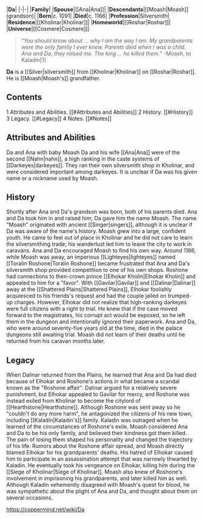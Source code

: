 |**Da**|
|-|-|
|**Family**|
|**Spouse**|[[Ana\|Ana]]|
|**Descendants**|[[Moash\|Moash]] (grandson)|
|**Born**|c. 1091|
|**Died**|c. 1166|
|**Profession**|Silversmith|
|**Residence**|[[Kholinar\|Kholinar]]|
|**Homeworld**|[[Roshar\|Roshar]]|
|**Universe**|[[Cosmere\|Cosmere]]|

>“*You should know about ... why I am the way I am. My grandparents were the only family I ever knew. Parents died when I was a child. Ana and Da, they raised me. The king ... he killed them.*”
\-Moash, to Kaladin[1]


**Da** is a [[Silver\|silversmith]] from [[Kholinar\|Kholinar]] on [[Roshar\|Roshar]]. He is [[Moash\|Moash's]] grandfather.

## Contents

1 Attributes and Abilities. [[#Attributes and Abilities]] 
2 History. [[#History]] 
3 Legacy. [[#Legacy]] 
4 Notes. [[#Notes]] 


## Attributes and Abilities
  Da and Ana with baby Moash
Da and his wife [[Ana\|Ana]] were of the second [[Nahn\|nahn]], a high ranking in the caste systems of [[Darkeyes\|darkeyes]]. They ran their own silversmith shop in Kholinar, and were considered important among darkeyes. It is unclear if Da was his given name or a nickname used by Moash.

## History
Shortly after Ana and Da's grandson was born, both of his parents died. Ana and Da took him in and raised him; Da gave him the name Moash. The name "Moash" originated with ancient [[Singer\|singers]], although it is unclear if Da was aware of the name's history. Moash grew into a large, confident youth. He came to feel out of place in Kholinar and he did not care to learn the silversmithing trade; his wanderlust led him to leave the city to work in caravans. Ana and Da encouraged Moash to find his own way.
Around 1166, while Moash was away, an imperious [[Lighteyes\|lighteyes]] named [[Toralin Roshone\|Toralin Roshone]] became frustrated that Ana and Da's silversmith shop provided competition to one of his own shops. Roshone had connections to then-crown prince [[Elhokar Kholin\|Elhokar Kholin]] and appealed to him for a "favor". With [[Gavilar\|Gavilar]] and [[Dalinar\|Dalinar]] away at the [[Shattered Plains\|Shattered Plains]], Elhokar foolishly acquiesced to his friends's request and had the couple jailed on trumped-up charges. However, Elhokar did not realize that high-ranking darkeyes were full citizens with a right to trial. He knew that if the case moved forward to the magistrates, his corrupt act would be exposed, so he left them in the dungeon and intentionally ignored their paperwork. Ana and Da, who were around seventy-five years old at the time, died in the palace dungeons still awaiting trial. Moash did not learn of their deaths until he returned from his caravan months later.

## Legacy
When Dalinar returned from the Plains, he learned that Ana and Da had died because of Elhokar and Roshone's actions in what became a scandal known as the "Roshone affair". Dalinar argued for a relatively severe punishment, but Elhokar appealed to Gavilar for mercy, and Roshone was instead exiled from Kholinar to become the citylord of [[Hearthstone\|Hearthstone]]. Although Roshone was sent away so he "couldn't do any more harm", he antagonized the citizens of his new town, including [[Kaladin\|Kaladin's]] family. Kaladin was outraged when he learned of the circumstances of Roshone's exile.
Moash considered Ana and Da to be his only family, and believed their kindness got them killed. The pain of losing them shaped his personality and changed the trajectory of his life. Rumors about the Roshone affair spread, and Moash directly blamed Elhokar for his grandparents' deaths. His hatred of Elhokar caused him to participate in an assassination attempt that was narrowly thwarted by Kaladin. He eventually took his vengeance on Elhokar, killing him during the [[Siege of Kholinar\|Siege of Kholinar]]. Moash also knew of Roshone's involvement in imprisoning his grandparents, and later killed him as well. Although Kaladin vehemently disagreed with Moash's quest for blood, he was sympathetic about the plight of Ana and Da, and thought about them on several occasions.



https://coppermind.net/wiki/Da